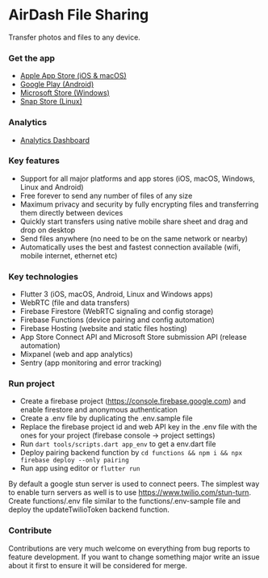 # AirDash File Sharing

Transfer photos and files to any device.

### Get the app

- [Apple App Store (iOS & macOS)](https://apps.apple.com/se/app/airdash-file-sharing/id1596599922)
- [Google Play (Android)](https://play.google.com/store/apps/details?id=io.flown.airdash)
- [Microsoft Store (Windows)](https://apps.microsoft.com/store/detail/airdash/9NL9K7CSG30T)
- [Snap Store (Linux)](https://snapcraft.io/airdash)

### Analytics

- [Analytics Dashboard](https://mixpanel.com/p/XKeBKcwzQ5HjuUxuxHv934)

### Key features

- Support for all major platforms and app stores (iOS, macOS, Windows, Linux and Android)
- Free forever to send any number of files of any size
- Maximum privacy and security by fully encrypting files and transferring them directly between devices
- Quickly start transfers using native mobile share sheet and drag and drop on desktop
- Send files anywhere (no need to be on the same network or nearby)
- Automatically uses the best and fastest connection available (wifi, mobile internet, ethernet etc)

### Key technologies

- Flutter 3 (iOS, macOS, Android, Linux and Windows apps)
- WebRTC (file and data transfers)
- Firebase Firestore (WebRTC signaling and config storage)
- Firebase Functions (device pairing and config automation)
- Firebase Hosting (website and static files hosting)
- App Store Connect API and Microsoft Store submission API (release automation)
- Mixpanel (web and app analytics)
- Sentry (app monitoring and error tracking)

### Run project

- Create a firebase project (https://console.firebase.google.com) and enable firestore and anonymous authentication
- Create a .env file by duplicating the .env.sample file
- Replace the firebase project id and web API key in the .env file with the ones for your project (firebase console -> project settings)
- Run `dart tools/scripts.dart app_env` to get a env.dart file
- Deploy pairing backend function by `cd functions && npm i && npx firebase deploy --only pairing`
- Run app using editor or `flutter run`

By default a google stun server is used to connect peers. The simplest way to enable turn servers as well is to use https://www.twilio.com/stun-turn. Create functions/.env file similar to the functions/.env-sample file and deploy the updateTwilioToken backend function.

### Contribute

Contributions are very much welcome on everything from bug reports to feature development. If you
want to change something major write an issue about it first to ensure it will be considered for
merge.
